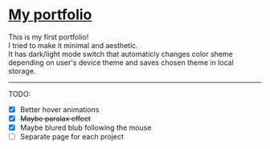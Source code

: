 # [My portfolio](https://daniildavtian.vercel.app/)
This is my first portfolio! <br> 
I tried to make it minimal and aesthetic. <br>
It has dark/light mode switch that automaticly changes color sheme depending on user's device theme and saves chosen theme in local storage. <br>
<hr>

TODO:
- [x] Better hover animations
- [x] ~~Maybe paralax effect~~
- [x] Maybe blured blub following the mouse
- [ ] Separate page for each project
